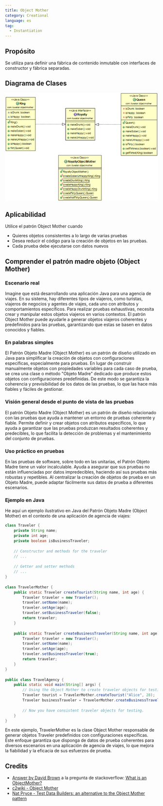 ```yaml
---
title: Object Mother
category: Creational
language: es
tag:
  - Instantiation
---
```


## Propósito

Se utiliza para definir una fábrica de contenido inmutable con interfaces de constructor y fábrica separadas.

## Diagrama de Clases

![alt text](../../../object-mother/etc/object-mother.png "Object Mother")

## Aplicabilidad

Utilice el patrón Object Mother cuando

* Quieres objetos consistentes a lo largo de varias pruebas
* Desea reducir el código para la creación de objetos en las pruebas.
* Cada prueba debe ejecutarse con datos nuevos

## Comprender el patrón madre objeto (Object Mother)

### Escenario real

Imagine que está desarrollando una aplicación Java para una agencia de viajes. En su sistema, hay diferentes tipos de
viajeros, como turistas, viajeros de negocios y agentes de viajes, cada uno con atributos y comportamientos específicos.
Para realizar pruebas exhaustivas, necesita crear y manipular estos objetos viajeros en varios contextos. El patrón
Object Mother puede ayudarle a generar objetos viajeros coherentes y predefinidos para las pruebas, garantizando que
estas se basen en datos conocidos y fiables.

### En palabras simples

El Patrón Objeto Madre (Object Mother) es un patrón de diseño utilizado en Java para simplificar la creación de objetos
con configuraciones específicas, especialmente para pruebas. En lugar de construir manualmente objetos con propiedades
variables para cada caso de prueba, se crea una clase o método "Objeto Madre" dedicado que produce estos objetos con
configuraciones predefinidas. De este modo se garantiza la coherencia y previsibilidad de los datos de las pruebas, lo
que las hace más fiables y fáciles de gestionar.

### Visión general desde el punto de vista de las pruebas

El patrón Objeto Madre (Object Mother) es un patrón de diseño relacionado con las pruebas que ayuda a mantener un
entorno de pruebas coherente y fiable. Permite definir y crear objetos con atributos específicos, lo que ayuda a
garantizar que las pruebas produzcan resultados coherentes y predecibles, lo que facilita la detección de problemas y el
mantenimiento del conjunto de pruebas.

### Uso práctico en pruebas

En las pruebas de software, sobre todo en las unitarias, el Patrón Objeto Madre tiene un valor incalculable. Ayuda a
asegurar que sus pruebas no están influenciadas por datos impredecibles, haciendo así sus pruebas más robustas y
repetibles. Al centralizar la creación de objetos de prueba en un Objeto Madre, puede adaptar fácilmente sus datos de
prueba a diferentes escenarios.

### Ejemplo en Java

He aquí un ejemplo ilustrativo en Java del Patrón Objeto Madre (Object Mother) en el contexto de una aplicación de
agencia de viajes:

```java
class Traveler {
    private String name;
    private int age;
    private boolean isBusinessTraveler;

    // Constructor and methods for the traveler
    // ...

    // Getter and setter methods
    // ...
}

class TravelerMother {
    public static Traveler createTourist(String name, int age) {
        Traveler traveler = new Traveler();
        traveler.setName(name);
        traveler.setAge(age);
        traveler.setBusinessTraveler(false);
        return traveler;
    }

    public static Traveler createBusinessTraveler(String name, int age) {
        Traveler traveler = new Traveler();
        traveler.setName(name);
        traveler.setAge(age);
        traveler.setBusinessTraveler(true);
        return traveler;
    }
}

public class TravelAgency {
    public static void main(String[] args) {
        // Using the Object Mother to create traveler objects for testing
        Traveler tourist = TravelerMother.createTourist("Alice", 28);
        Traveler businessTraveler = TravelerMother.createBusinessTraveler("Bob", 35);

        // Now you have consistent traveler objects for testing.
    }
}

```

En este ejemplo, TravelerMother es la clase Object Mother responsable de generar objetos Traveler predefinidos con
configuraciones específicas. Este enfoque garantiza que disponga de datos de prueba coherentes para diversos escenarios
en una aplicación de agencia de viajes, lo que mejora la fiabilidad y la eficacia de sus esfuerzos de prueba.

## Credits

* [Answer by David Brown](http://stackoverflow.com/questions/923319/what-is-an-objectmother) a la pregunta de
  stackoverflow: [What is an ObjectMother?](http://stackoverflow.com/questions/923319/what-is-an-objectmother)
* [c2wiki - Object Mother](http://c2.com/cgi/wiki?ObjectMother)
* [Nat Pryce - Test Data Builders: an alternative to the Object Mother pattern](http://www.natpryce.com/articles/000714.html)
